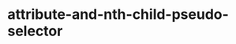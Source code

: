 # attribute-and-nth-child-pseudo-selector
<!DOCTYPE html>
<html lang="en">

<head>
    <meta charset="UTF-8">
    <meta http-equiv="X-UA-Compatible" content="IE=edge">
    <meta name="viewport" content="width=device-width, initial-scale=1.0">
    <title>attribute and nth child pseudo selector</title>
    <style>
        .container {
            width: 234px;
            margin: auto;
            display: block;
        }

        input {
            display: block;
        }

        input[type='text'] {
            padding: 23px;
            border: 2px solid red;
        }

        input[type='password'] {
            padding: 23px;
            border: 2px solid rgb(24, 119, 243);
        }

        input[type='submit'] {
            padding: 23px;
            display: block;
            margin: auto;
            border: 2px solid rgb(201, 250, 68);
        }

        a[target] {
            font-size: 34px;
            color: blueviolet;
            display: inline-block;
            margin: auto;
            margin-left: 12px;
        }

        a[target='_blank'] {
            font-size: 34px;
            color: rgb(45, 48, 2);
            display: inline-block;
            margin: auto;
            margin-left: 12px;
        }

        a[target='_self'] {
            font-size: 34px;
            color: rgb(24, 231, 117);
            display: inline-block;
            margin: auto;
            margin-left: 12px;
        }

        li:nth-child(even) {
            color: blueviolet;
        }

        li:nth-child(odd) {
            color: rgb(13, 35, 235);
        }

        li:nth-child(3n+0) {
            color: rgb(43, 153, 226);
        }
    </style>
</head>

<body>
    <div class="container">
        <h1> <a href="https://www.google.com/" target="_blank">Go to google</a> </h1>
        <h1> <a href="https://www.facebook.com/" target="_self">Go to facebook</a> </h1>
        <form action="noac.php">
            <input type="text" placeholder="enter your name">
            <input type="password" placeholder="enter your password">
            <input type="submit" value="submit">
        </form>
        <ul>
            <li id="item-1">item1</li>
            <li id="item-2">item2</li>
            <li id="item-3">item-3</li>
            <li id="item-4">item-4</li>
            <li id="item-5">item-5</li>
            <li id="item-6">item-6</li>
            <li id="item-7">item-7</li>
            <li id="item-8">item-8</li>
            <li id="item-9">item-9</li>
            <li id="item-10">item-10</li>
        </ul>
    </div>

</body>

</html>
